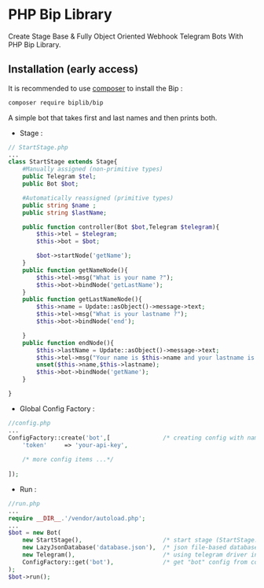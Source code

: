# PHP Bip Library
Create Stage Base & Fully Object Oriented Webhook Telegram Bots With PHP Bip Library.

Installation (early access)
------------
It is recommended to use [composer](https://getcomposer.org) to install the Bip :

```bash
composer require biplib/bip
```
A simple bot that takes first and last names and then prints both.
+ Stage :
```php
// StartStage.php
...
class StartStage extends Stage{
    #Manually assigned (non-primitive types)
    public Telegram $tel;
    public Bot $bot;

    #Automatically reassigned (primitive types)
    public string $name ;
    public string $lastName;

    public function controller(Bot $bot,Telegram $telegram){
        $this->tel = $telegram;
        $this->bot = $bot;

        $bot->startNode('getName');
    }
    public function getNameNode(){
        $this->tel->msg("What is your name ?");
        $this->bot->bindNode('getLastName');
    }
    public function getLastNameNode(){
        $this->name = Update::asObject()->message->text;
        $this->tel->msg("What is your lastname ?");
        $this->bot->bindNode('end');

    }
    public function endNode(){
        $this->lastName = Update::asObject()->message->text;
        $this->tel->msg("Your name is $this->name and your lastname is $this->lastName");
        unset($this->name,$this->lastname);
        $this->bot->bindNode('getName');
    }

}
```
+ Global Config Factory :
```php
//config.php
...
ConfigFactory::create('bot',[               /* creating config with name "bot"   */
    'token'     => 'your-api-key',
    
    /* more config items ...*/
    
]);
```
+ Run :
```php
//run.php
...
require __DIR__.'/vendor/autoload.php';
...
$bot = new Bot(
    new StartStage(),                       /* start stage (StartStage.php)       */
    new LazyJsonDatabase('database.json'),  /* json file-based database for test  */
    new Telegram(),                         /* using telegram driver in stage     */
    ConfigFactory::get('bot'),              /* get "bot" config from config.php   */
);
$bot->run();
```
